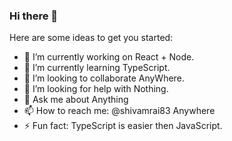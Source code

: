 ### Hi there 👋



Here are some ideas to get you started:

- 🔭 I’m currently working on React + Node.
- 🌱 I’m currently learning TypeScript.
- 👯 I’m looking to collaborate AnyWhere.
- 🤔 I’m looking for help with Nothing.
- 💬 Ask me about Anything
- 📫 How to reach me: @shivamrai83 Anywhere
- ⚡ Fun fact: TypeScript is easier then JavaScript.

